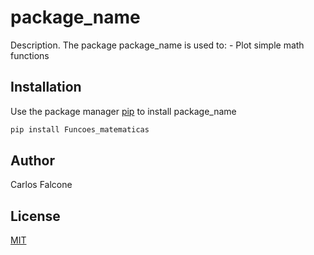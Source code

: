 # package_name

Description. 
The package package_name is used to:
	- Plot simple math functions

## Installation

Use the package manager [pip](https://pip.pypa.io/en/stable/) to install package_name

```bash
pip install Funcoes_matematicas
```

## Author
Carlos Falcone

## License
[MIT](https://choosealicense.com/licenses/mit/)